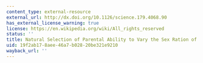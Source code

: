 ```yaml
---
content_type: external-resource
external_url: http://dx.doi.org/10.1126/science.179.4068.90
has_external_license_warning: true
license: https://en.wikipedia.org/wiki/All_rights_reserved
status: ''
title: Natural Selection of Parental Ability to Vary the Sex Ration of Offspring
uid: 19f2ab17-8aee-46a7-b028-20be321e9210
wayback_url: ''
---
```

